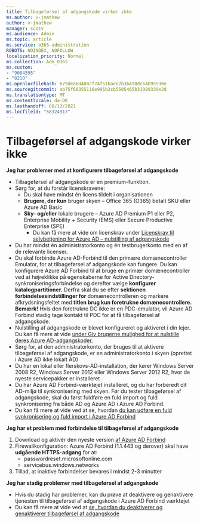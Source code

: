 ```yaml
---
title: Tilbageførsel af adgangskode virker ikke
ms.author: v-jmathew
author: v-jmathew
manager: scotv
ms.audience: Admin
ms.topic: article
ms.service: o365-administration
ROBOTS: NOINDEX, NOFOLLOW
localization_priority: Normal
ms.collection: Adm_O365
ms.custom:
- "9004595"
- "8210"
ms.openlocfilehash: 679dea6d488cf74f51baee2b3b498dc64b95530e
ms.sourcegitcommit: ab75f66355116e995b3cb5505465b31989339e28
ms.translationtype: MT
ms.contentlocale: da-DK
ms.lasthandoff: 08/13/2021
ms.locfileid: "58324917"
---
```

# <a name="password-writeback-is-not-working"></a>Tilbageførsel af adgangskode virker ikke

**Jeg har problemer med at konfigurere tilbageførsel af adgangskode**

- Tilbageførsel af adgangskode er en premium-funktion.
- Sørg for, at du forstår licenskravene:
  - Du skal have mindst én licens tildelt i organisationen
  - **Brugere, der kun** bruger skyen – Office 365 (O365) betalt SKU eller Azure AD Basic
  - **Sky- og/eller** lokale brugere – Azure AD Premium P1 eller P2, Enterprise Mobility + Security (EMS) eller Secure Productive Enterprise (SPE)
    - Du kan få mere at vide om licenskrav under [Licenskrav til selvbetjening for Azure AD – nulstilling af adgangskode](https://docs.microsoft.com/azure/active-directory/active-directory-passwords-licensing)
- Du har mindst én administratorkonto og én testbrugerkonto med en af de relevante licenser.
- Du skal forbinde Azure AD-Forbind til den primære domænecontroller Emulator, for at tilbageførsel af adgangskode kan fungere. Du kan konfigurere Azure AD Forbind til at bruge en primær  domænecontroller ved at højreklikke på egenskaberne for Active Directory-synkroniseringsforbindelse og derefter vælge **konfigurer katalogpartitioner.** Derfra skal du se efter **sektionen forbindelsesindstillinger for** domænecontrolleren og markere afkrydsningsfeltet med **titlen brug kun foretrukne domænecontrollere.**
    **Bemærk!** Hvis den foretrukne DC ikke er en PDC-emulator, vil Azure AD Forbind stadig tage kontakt til PDC for at få tilbageførsel af adgangskode.
- Nulstilling af adgangskode er blevet konfigureret og aktiveret i din lejer. Du kan få mere at vide [under Giv brugerne mulighed for at nulstille deres Azure AD-adgangskoder.](https://docs.microsoft.com/azure/active-directory/active-directory-passwords-getting-started)
- Sørg for, at den administratorkonto, der bruges til at aktivere tilbageførsel af adgangskode, er en administratorkonto i skyen (oprettet i Azure AD ikke lokalt AD)
- Du har en lokal eller flerskovs-AD-installation, der kører Windows Server 2008 R2, Windows Server 2012 eller Windows Server 2012 R2, hvor de nyeste servicepakker er installeret
- Du har Azure AD Forbind-værktøjet installeret, og du har forberedt dit AD-miljø til synkronisering med skyen. Før du tester tilbageførsel af adgangskode, skal du først fuldføre en fuld import og fuld synkronisering fra både AD og Azure AD i Azure AD Forbind.
- Du kan få mere at vide ved at se, hvordan [du kan udføre en fuld synkronisering og fuld import i Azure AD Forbind](https://docs.microsoft.com/azure/active-directory/connect/active-directory-aadconnectsync-operations)

**Jeg har et problem med forbindelse til tilbageførsel af adgangskode**

1. Download og aktivér den nyeste version [af Azure AD Forbind](https://www.microsoft.com/download/details.aspx?id=47594)
2. Firewallkonfiguration: Azure AD Forbind (1.1.443 og derover) skal have **udgående HTTPS-adgang** for at:
    - passwordreset.microsoftonline.com
    - servicebus.windows.networks
3. Tillad, at inaktive forbindelser bevares i mindst 2-3 minutter

**Jeg har stadig problemer med tilbageførsel af adgangskode**

- Hvis du stadig har problemer, kan du prøve at deaktivere og genaktivere tjenesten til tilbageførsel af adgangskode i Azure AD Forbind værktøjet
- Du kan få mere at vide ved at [se, hvordan du deaktiverer og genaktiverer tilbageførsel af adgangskode](https://docs.microsoft.com/azure/active-directory/active-directory-passwords-troubleshoot)
